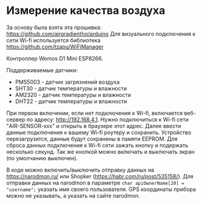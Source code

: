 # Измерение качества воздуха

За основу была взята эта прошивка: https://github.com/airgradienthq/arduino
Для визуального подключения к сети Wi-fi используется библиотека https://github.com/tzapu/WiFiManager

Контроллер Wemos D1 Mini ESP8266.

Поддерживаемые датчики:
- PMS5003 - датчик загрязнений воздуха
- SHT30 - датчик температуры и влажности
- AM2320 - датчик температуры и влажности
- DHT22 - датчик температуры и влажности

При первом включении, если нет подключения к Wi-fi, включается веб-сервер по адресу: http://192.168.4.1. Нужно подключиться к Wi-fi сети "AIR-SENSOR-xxx" и открыть в браузере этот адрес. Далее ввести данные подключения к вашему Wi-fi роутеру и сохранить. Устройство перезагрузится, данные будут сохранены в памяти EEPROM. Для сброса данных подключения к Wi-fi сети зажать кнопку и подержать несколько секунд. Так же кнопкой можно включать и выключать экран (по умолчанию выключен).

В коде можно включить/выключить отправку данных на https://narodmon.ru/ или Shopker (https://habr.com/ru/post/535158/).
Для отправки данных на narodmon в параметре ``char apiOwnerName[20] = "username";`` указать имя своего пользователя. GPS координаты прибора можно не указывать, а указать на сайте narodmon.


